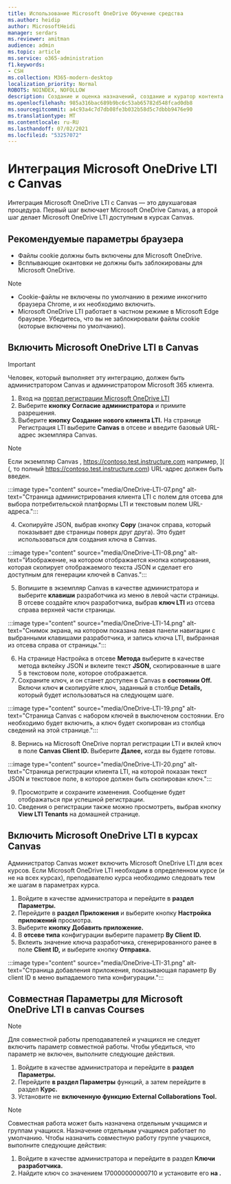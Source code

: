 ```yaml
---
title: Использование Microsoft OneDrive Обучение средства
ms.author: heidip
author: MicrosoftHeidi
manager: serdars
ms.reviewer: amitman
audience: admin
ms.topic: article
ms.service: o365-administration
f1.keywords:
- CSH
ms.collection: M365-modern-desktop
localization_priority: Normal
ROBOTS: NOINDEX, NOFOLLOW
description: Создание и оценка назначений, создание и куратор контента курсов и совместное взаимодействие с файлами в режиме реального времени с новым приложением Microsoft OneDrive Обучение средства взаимодействия.
ms.openlocfilehash: 985a316bac689b9bc6c53ab65782d548fcad0db8
ms.sourcegitcommit: a4c93a4c7d7db08fe3b032b58d5c7dbbb9476e90
ms.translationtype: MT
ms.contentlocale: ru-RU
ms.lasthandoff: 07/02/2021
ms.locfileid: "53257072"
---
```

# <a name="integrate-microsoft-onedrive-lti-with-canvas"></a>Интеграция Microsoft OneDrive LTI с Canvas

Интеграция Microsoft OneDrive LTI с Canvas — это двухшаговая процедура. Первый шаг включает Microsoft OneDrive Canvas, а второй шаг делает Microsoft OneDrive LTI доступным в курсах Canvas.

## <a name="recommended-browser-settings"></a>Рекомендуемые параметры браузера

- Файлы cookie должны быть включены для Microsoft OneDrive.
- Всплывающие окантовки не должны быть заблокированы для Microsoft OneDrive.

> [!NOTE]
> - Cookie-файлы не включены по умолчанию в режиме инкогнито браузера Chrome, и их необходимо включить.
> - Microsoft OneDrive LTI работает в частном режиме в Microsoft Edge браузере. Убедитесь, что вы не заблокировали файлы cookie (которые включены по умолчанию).

## <a name="enable-microsoft-onedrive-lti-in-canvas"></a>Включить Microsoft OneDrive LTI в Canvas

> [!IMPORTANT]
> Человек, который выполняет эту интеграцию, должен быть администратором Canvas и администратором Microsoft 365 клиента.

1. Вход на <a href="https://onedrivelti.microsoft.com/admin" target="_blank">портал регистрации Microsoft OneDrive LTI</a>
1. Выберите **кнопку Согласие администратора** и примите разрешения.
1. Выберите **кнопку Создание нового клиента LTI.** На странице Регистрация LTI выберите **Canvas** в отсеве и введите базовый URL-адрес экземпляра Canvas.

> [!NOTE]
> Если экземпляр Canvas , https://contoso.test.instructure.com например, ]( (, то полный https://contoso.test.instructure.com) URL-адрес должен быть введен.

:::image type="content" source="media/OneDrive-LTI-07.png" alt-text="Страница администрирования клиента LTI с полем для отсева для выбора потребительской платформы LTI и текстовым полем URL-адреса.":::

4. Скопируйте JSON, выбрав кнопку **Copy** (значок справа, который показывает две страницы поверх друг друга). Это будет использоваться для создания ключа в Canvas.

:::image type="content" source="media/OneDrive-LTI-08.png" alt-text="Изображение, на котором отображается кнопка копирования, которая скопирует отображаемого текста JSON и сделает его доступным для генерации ключей в Canvas.":::

5. Вопишите в экземпляр Canvas в качестве администратора и выберите **клавиши** разработчика из меню в левой части страницы. В отсеве создайте ключ разработчика, выбрав **ключ LTI** из отсева справа верхней части страницы.

:::image type="content" source="media/OneDrive-LTI-14.png" alt-text="Снимок экрана, на котором показана левая панели навигации с выбранными клавишами разработчика, и запись ключа LTI, выбранная из отсева справа от страницы.":::

6. На странице Настройка в отсеве **Метода** выберите в качестве метода вклейку JSON и вклеите текст **JSON,** скопированные в шаге 5 в текстовом поле, которое отображается.
7. Сохраните ключ, и он станет доступен в Canvas в **состоянии Off.** Включи ключ **и** скопируйте ключ, заданный в столбце **Details,** который будет использоваться на следующем шаге.

:::image type="content" source="media/OneDrive-LTI-19.png" alt-text="Страница Canvas с набором ключей в выключеном состоянии. Его необходимо будет включить, а ключ будет скопирован из столбца сведений на этой странице.":::

8. Вернись на Microsoft OneDrive портал регистрации LTI и вклей ключ в поле **Canvas Client ID.** Выберите **Далее,** когда вы будете готовы.

:::image type="content" source="media/OneDrive-LTI-20.png" alt-text="Страница регистрации клиента LTI, на которой показан текст JSON и текстовое поле, в которое должен быть скопирован ключ.":::

9. Просмотрите и сохраните изменения. Сообщение будет отображаться при успешной регистрации.
10. Сведения о регистрации также можно просмотреть, выбрав кнопку **View LTI Tenants** на домашней странице.

## <a name="enable-microsoft-onedrive-lti-in-canvas-courses"></a>Включить Microsoft OneDrive LTI в курсах Canvas

Администратор Canvas может включить Microsoft OneDrive LTI для всех курсов. Если Microsoft OneDrive LTI необходим в определенном курсе (и не на всех курсах), преподавателю курса необходимо следовать тем же шагам в параметрах курса.

1. Войдите в качестве администратора и перейдите в **раздел Параметры.**
2. Перейдите в **раздел Приложения** и выберите кнопку **Настройка приложений** просмотра.
3. Выберите **кнопку Добавить приложение.**
4. В **отсеве типа** конфигурации выберите параметр **By Client ID.**
5. Вклеить значение ключа разработчика, сгенерированного ранее в поле **Client ID,** и выберите кнопку **Отправка.**

:::image type="content" source="media/OneDrive-LTI-31.png" alt-text="Страница добавления приложения, показывающая параметр By client ID в меню выпадаемого типа конфигурации.":::

## <a name="collaboration-settings-for-microsoft-onedrive-lti-in-canvas-courses"></a>Совместная Параметры для Microsoft OneDrive LTI в canvas Courses

> [!NOTE]
> Для совместной работы преподавателей и учащихся не следует включить параметр совместной работы. Чтобы убедиться, что параметр не включен, выполните следующие действия.

1. Войдите в качестве администратора и перейдите в **раздел Параметры.**
1. Перейдите **в раздел Параметры** функций, а затем перейдите в раздел **Курс.**
1. Установите не **включенную функцию External Collaborations Tool.**

> [!NOTE]
> Совместная работа может быть назначена отдельным учащимся и группам учащихся. Назначение отдельным учащимся работает по умолчанию. Чтобы назначить совместную работу группе учащихся, выполните следующие действия:

1. Войдите в качестве администратора и перейдите в раздел **Ключи разработчика.**
1. Найдите ключ со значением 170000000000710 и установите его **на .**
